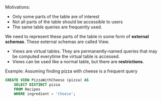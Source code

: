 Motivations:
- Only some parts of the table are of interest
- Not all parts of the table should be accessible to users
- The same table queries are frequently used.

We need to represent these parts of the table in some form of **external schemas**. These external schemas are called View.

- Views are virtual tables. They are permanently-named queries that may be computed everytime the virtual table is accessed. 
- Views can be used like a normal table, but there are **restrictions**.

Example: Assuming finding pizza with cheese is a frequent query

```sql
CREATE VIEW PizzaWithCheese (pizza) AS 
	SELECT DISTINCT pizza 
	FROM Recipes 
	WHERE ingredient = 'Cheese';
```

